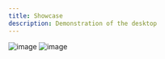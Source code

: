 ```yaml
---
title: Showcase
description: Demonstration of the desktop
---
```


![image](https://media.discordapp.net/attachments/791036821206204417/1306023626843230349/0z8Wg1Q.png?ex=6735d189&is=67348009&hm=ba36dd91f764ae92081c65292d1566e98ebb51878e5b4935a975ed0039eb936a&=&format=webp&quality=lossless&width=1127&height=634)
![image](https://media.discordapp.net/attachments/791036821206204417/1306023385515560980/j9QWEEn.png?ex=6735d14f&is=67347fcf&hm=ffae5b70d5ef4e7b79ff7c48bd626f1dc0fb81d8ba3b072bc5426a07e2bacaf5&=&format=webp&quality=lossless&width=1127&height=634)